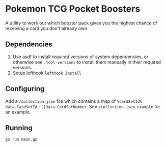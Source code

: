 # Pokemon TCG Pocket Boosters

A utility to work out which booster pack gives you the highest chance of receiving a card you don't already own.


## Dependencies

 1. Use asdf to install required versions of system dependencies, or otherwise see `.tool-versions` to install them manually in their required versions.
 2. Setup lefthook `lefthook install`


## Configuring

Add a `/collection.json` file which contains a map of `%cardSetId% data.CardSetId` : `[]data.CardSetNumber`. See `/collection.json.example` for an example.


## Running

```
go run main.go
```